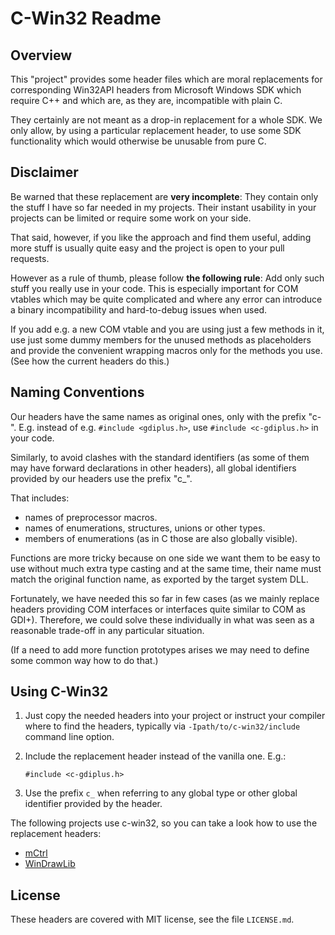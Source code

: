 
# C-Win32 Readme


## Overview

This "project" provides some header files which are moral replacements for
corresponding Win32API headers from Microsoft Windows SDK which require C++
and which are, as they are, incompatible with plain C.

They certainly are not meant as a drop-in replacement for a whole SDK. We only
allow, by using a particular replacement header, to use some SDK functionality
which would otherwise be unusable from pure C.


## Disclaimer

Be warned that these replacement are **very incomplete**: They contain only the
stuff I have so far needed in my projects. Their instant usability in your
projects can be limited or require some work on your side.

That said, however, if you like the approach and find them useful, adding more
stuff is usually quite easy and the project is open to your pull requests.

However as a rule of thumb, please follow **the following rule**: Add only such
stuff you really use in your code. This is especially important for COM vtables
which may be quite complicated and where any error can introduce a binary
incompatibility and hard-to-debug issues when used.

If you add e.g. a new COM vtable and you are using just a few methods in it,
use just some dummy members for the unused methods as placeholders and provide
the convenient wrapping macros only for the methods you use.
(See how the current headers do this.)


## Naming Conventions

Our headers have the same names as original ones, only with the prefix "c-".
E.g. instead of e.g. `#include <gdiplus.h>`, use `#include <c-gdiplus.h>`
in your code.

Similarly, to avoid clashes with the standard identifiers (as some of them may
have forward declarations in other headers), all global identifiers provided by
our headers use the prefix "c_".

That includes:
  - names of preprocessor macros.
  - names of enumerations, structures, unions or other types.
  - members of enumerations (as in C those are also globally visible).

Functions are more tricky because on one side we want them to be easy to use
without much extra type casting and at the same time, their name must match the
original function name, as exported by the target system DLL.

Fortunately, we have needed this so far in few cases (as we mainly replace
headers providing COM interfaces or interfaces quite similar to COM as GDI+).
Therefore, we could solve these individually in what was seen as a reasonable
trade-off in any particular situation.

(If a need to add more function prototypes arises we may need to define some
common way how to do that.)


## Using C-Win32

1. Just copy the needed headers into your project or instruct your compiler
   where to find the headers, typically via `-Ipath/to/c-win32/include` command
   line option.

2. Include the replacement header instead of the vanilla one. E.g.:
   ```
   #include <c-gdiplus.h>
   ```

3. Use the prefix `c_` when referring to any global type or other global
   identifier provided by the header.

The following projects use c-win32, so you can take a look how to use the
replacement headers:

* [mCtrl](https://github.com/mity/mctrl)
* [WinDrawLib](https://github.com/mity/windrawlib)


## License

These headers are covered with MIT license, see the file `LICENSE.md`.
